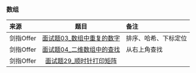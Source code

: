 ### 数组
来源|题目|备注
:---|:---:|:---|
剑指Offer|[面试题03_数组中重复的数字](JianZhiOffer/面试题03_数组中重复的数字.py)|排序、哈希、下标定位|
剑指Offer|[面试题04_二维数组中的查找](JianZhiOffer/面试题04_二维数组中的查找.py)|从右上角查找
剑指Offer|[面试题29_顺时针打印矩阵](JianZhiOffer/面试题29_顺时针打印矩阵.py)||


